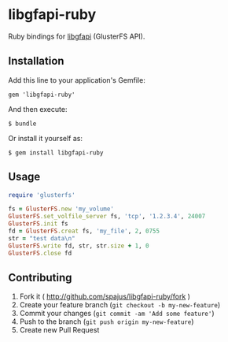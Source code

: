 # libgfapi-ruby

Ruby bindings for [libgfapi](https://github.com/gluster/glusterfs/blob/master/api/src/glfs.h)
(GlusterFS API).

## Installation

Add this line to your application's Gemfile:

    gem 'libgfapi-ruby'

And then execute:

    $ bundle

Or install it yourself as:

    $ gem install libgfapi-ruby

## Usage

```ruby
require 'glusterfs'

fs = GlusterFS.new 'my_volume'
GlusterFS.set_volfile_server fs, 'tcp', '1.2.3.4', 24007
GlusterFS.init fs
fd = GlusterFS.creat fs, 'my_file', 2, 0755
str = "test data\n"
GlusterFS.write fd, str, str.size + 1, 0
GlusterFS.close fd
```

## Contributing

1. Fork it ( http://github.com/spajus/libgfapi-ruby/fork )
2. Create your feature branch (`git checkout -b my-new-feature`)
3. Commit your changes (`git commit -am 'Add some feature'`)
4. Push to the branch (`git push origin my-new-feature`)
5. Create new Pull Request
